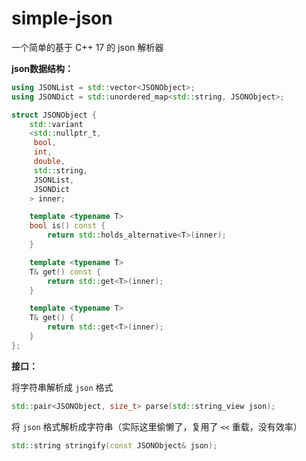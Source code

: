 # simple-json

一个简单的基于 C++ 17 的 json 解析器

**json数据结构：**

```cpp
using JSONList = std::vector<JSONObject>;
using JSONDict = std::unordered_map<std::string, JSONObject>;

struct JSONObject {
    std::variant
    <std::nullptr_t,
     bool,
     int,
     double,
     std::string,
     JSONList,
     JSONDict
    > inner;

    template <typename T>
    bool is() const {
        return std::holds_alternative<T>(inner);
    }

    template <typename T>
    T& get() const {
        return std::get<T>(inner);
    }

    template <typename T>
    T& get() {
        return std::get<T>(inner);
    }
};
```

**接口：**

将字符串解析成 `json` 格式

```cpp
std::pair<JSONObject, size_t> parse(std::string_view json);
```

将 `json` 格式解析成字符串（实际这里偷懒了，复用了 `<<` 重载，没有效率）

```cpp
std::string stringify(const JSONObject& json);
```